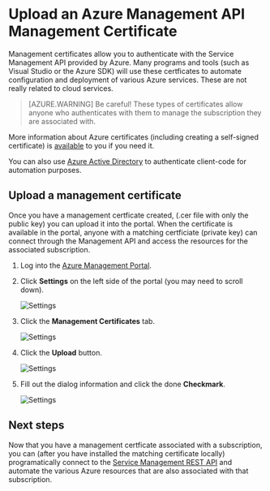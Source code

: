 <properties 
	pageTitle="Upload a Windows Azure Management API Certificate into the Portal" 
	description="Learn how to upload athe Management API certficate in Windows Azure" 
	services="cloud-services" 
	documentationCenter=".net" 
	authors="Thraka" 
	manager="timlt" 
	editor=""/>

<tags
	ms.service="na"
	ms.date="10/01/2015"
	wacn.date=""/>


# Upload an Azure Management API Management Certificate

Management certificates allow you to authenticate with the Service Management API provided by Azure. Many programs and tools (such as Visual Studio or the Azure SDK) will use these certficates to automate configuration and deployment of various Azure services. These are not really related to cloud services. 

>[AZURE.WARNING] Be careful! These types of certificates allow anyone who authenticates with them to manage the subscription they are associated with. 

More information about Azure certificates (including creating a self-signed certificate) is [available](/documentation/articles/cloud-services-certs-create#what-are-management-certificates) to you if you need it.

You can also use [Azure Active <!-- deleted by customization Directory](/documentation/services/identity/) --><!-- keep by customization: begin --> Directory](/home/features/identity/) <!-- keep by customization: end --> to authenticate client-code for automation purposes.

## Upload a management certificate

Once you have a management certficate created, (.cer file with only the public key) you can upload it into the portal. When the certificate is available in the portal, anyone with a matching certficiate (private key) can connect through the Management API and access the resources for the associated subscription.

1. Log into the [Azure Management Portal](http://manage.windowsazure.cn).
2. Click **Settings** on the left side of the portal (you may need to scroll down). 
    
    ![Settings](./media/azure-api-management-certs/settings.png)

3. Click the **Management Certificates** tab.

    ![Settings](./media/azure-api-management-certs/certificates-tab.png)
    
4. Click the **Upload** button.

    ![Settings](./media/azure-api-management-certs/upload.png)
    
5. Fill out the dialog information and click the done **Checkmark**.

    ![Settings](./media/azure-api-management-certs/upload-dialog.png)

## Next steps

Now that you have a management certficate associated with a subscription, you can (after you have installed the matching certificate locally) programatically connect to the [Service Management REST <!-- deleted by customization API](https://msdn.microsoft.com/zh-cn/library/azure/mt420159.aspx) --><!-- keep by customization: begin --> API](https://msdn.microsoft.com/zh-cn/library/azure/ee460799.aspx) <!-- keep by customization: end --> and automate the various Azure resources that are also associated with that subscription.